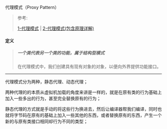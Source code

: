 
代理模式（Proxy Pattern）
>   参考:
>
>   [1-代理模式](http://www.runoob.com/design-pattern/proxy-pattern.html)  |
>   [2-代理模式(包含原理详解)](http://www.cnblogs.com/zuoxiaolong/p/pattern3.html)
#### 定义

> #####   一个类代表另一个类的功能，属于结构型模式
>在代理模式中，我们创建具有现有对象的对象，以便向外界提供功能接口。
---

代理模式分为两种，静态代理、动态代理；

两种代理的的本质从虚拟机加载的角度来讲是一样的，就是在原有类的行为基础上加入一些多出的行为，甚至完全替换原有的行为；

静态代理的方式就是手动的将这些行为换进去，然后让编译器帮我们编译，同时也就将字节码在原有的基础上加入一些其他的东西，或者替换原有的东西，产生一个新的与原有类接口相同却行为不同的类型；

